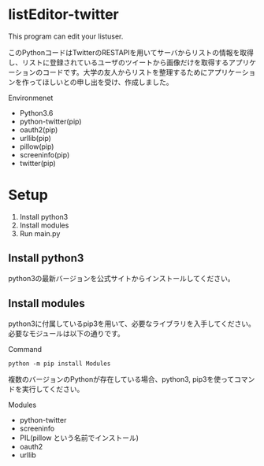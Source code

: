 # listEditor-twitter
This program can edit your listuser.

このPythonコードはTwitterのRESTAPIを用いてサーバからリストの情報を取得し、リストに登録されているユーザのツイートから画像だけを取得するアプリケーションのコードです。大学の友人からリストを整理するためにアプリケーションを作ってほしいとの申し出を受け、作成しました。

Environmenet
- Python3.6
- python-twitter(pip)
- oauth2(pip)
- urllib(pip)
- pillow(pip)
- screeninfo(pip)
- twitter(pip)

# Setup
1. Install python3
2. Install modules
3. Run main.py

## Install python3
python3の最新バージョンを公式サイトからインストールしてください。

## Install modules
python3に付属しているpip3を用いて、必要なライブラリを入手してください。
必要なモジュールは以下の通りです。

Command
```
python -m pip install Modules
```
複数のバージョンのPythonが存在している場合、python3, pip3を使ってコマンドを実行してください。

Modules
- python-twitter
- screeninfo
- PIL(pillow という名前でインストール)
- oauth2
- urllib
